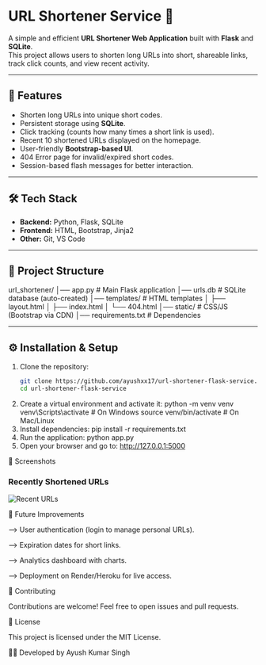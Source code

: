 # URL Shortener Service 🔗

A simple and efficient **URL Shortener Web Application** built with **Flask** and **SQLite**.  
This project allows users to shorten long URLs into short, shareable links, track click counts, and view recent activity.

---

## 🚀 Features
- Shorten long URLs into unique short codes.
- Persistent storage using **SQLite**.
- Click tracking (counts how many times a short link is used).
- Recent 10 shortened URLs displayed on the homepage.
- User-friendly **Bootstrap-based UI**.
- 404 Error page for invalid/expired short codes.
- Session-based flash messages for better interaction.

---

## 🛠️ Tech Stack
- **Backend:** Python, Flask, SQLite
- **Frontend:** HTML, Bootstrap, Jinja2
- **Other:** Git, VS Code

---

## 📂 Project Structure
url_shortener/
│── app.py # Main Flask application
│── urls.db # SQLite database (auto-created)
│── templates/ # HTML templates
│ ├── layout.html
│ ├── index.html
│ └── 404.html
│── static/ # CSS/JS (Bootstrap via CDN)
│── requirements.txt # Dependencies


---

## ⚙️ Installation & Setup

1. Clone the repository:
   ```bash
   git clone https://github.com/ayushxx17/url-shortener-flask-service.git
   cd url-shortener-flask-service
2. Create a virtual environment and activate it:
   python -m venv venv
venv\Scripts\activate     # On Windows
source venv/bin/activate  # On Mac/Linux
3. Install dependencies:
   pip install -r requirements.txt
4. Run the application:
   python app.py
5. Open your browser and go to:
   http://127.0.0.1:5000


📸 Screenshots


### Recently Shortened URLs
![Recent URLs](screenshots/recent_urls.png)


🔮 Future Improvements

--> User authentication (login to manage personal URLs).

--> Expiration dates for short links.

--> Analytics dashboard with charts.

--> Deployment on Render/Heroku for live access.


🤝 Contributing

Contributions are welcome! Feel free to open issues and pull requests.

📜 License

This project is licensed under the MIT License.


👨‍💻 Developed by Ayush Kumar Singh
